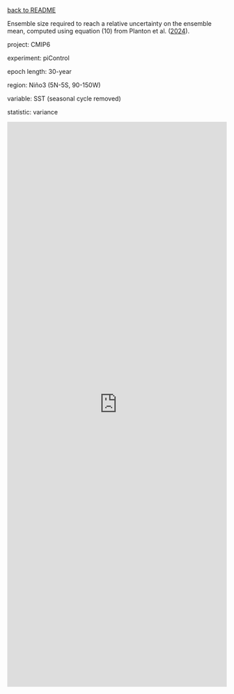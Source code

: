 [back to README](../README.md)

Ensemble size required to reach a relative uncertainty on the ensemble mean, computed using equation (10) from Planton et al. ([2024](https://doi.org/10.22541/essoar.170196744.48068128/v1)).

project: CMIP6

experiment: piControl

epoch length: 30-year

region: Niño3 (5N-5S, 90-150W)

variable: SST (seasonal cycle removed)

statistic: variance


<iframe title="Required Ensemble Size (RES) for Nino3 SSTA variance" aria-label="Dot Plot" id="datawrapper-chart-KQb6w" src="https://datawrapper.dwcdn.net/KQb6w/1/" scrolling="no" frameborder="0" style="width: 0; min-width: 100% !important; border: none;" height="1296" data-external="1"></iframe><script type="text/javascript">!function(){"use strict";window.addEventListener("message",(function(a){if(void 0!==a.data["datawrapper-height"]){var e=document.querySelectorAll("iframe");for(var t in a.data["datawrapper-height"])for(var r=0;r<e.length;r++)if(e[r].contentWindow===a.source){var i=a.data["datawrapper-height"][t]+"px";e[r].style.height=i}}}))}();
</script>
